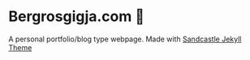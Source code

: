 # Bergrosgigja.com :tada:

A personal portfolio/blog type webpage.
Made with [Sandcastle Jekyll Theme](https://github.com/BergrosGigja/Sandcastle)